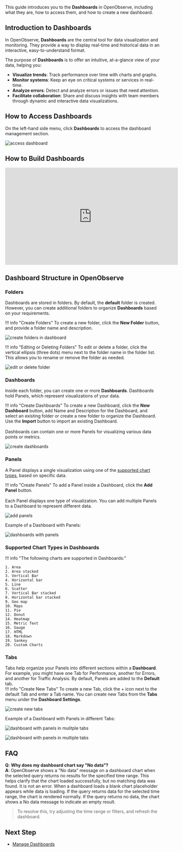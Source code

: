 This guide introduces you to the **Dashboards** in OpenObserve, including what they are, how to access them, and how to create a new dashboard.

## Introduction to Dashboards

In OpenObserve, **Dashboards** are the central tool for data visualization and monitoring. They provide a way to display real-time and historical data in an interactive, easy-to-understand format. 

The purpose of **Dashboards** is to offer an intuitive, at-a-glance view of your data, helping you:

- **Visualize trends**: Track performance over time with charts and graphs.  
- **Monitor systems**: Keep an eye on critical systems or services in real-time.  
- **Analyze errors**: Detect and analyze errors or issues that need attention.  
- **Facilitate collaboration**: Share and discuss insights with team members through dynamic and interactive data visualizations.

## How to Access Dashboards

On the left-hand side menu, click **Dashboards** to access the dashboard management section.

![access dashboard](../../images/dashboard-1.png)

## How to Build Dashboards

<iframe width="560" height="315" src="https://www.youtube.com/embed/kjUvXQdL798?si=guA2AK3COvYJolIr" title="YouTube video player" frameborder="0" allow="accelerometer; autoplay; clipboard-write; encrypted-media; gyroscope; picture-in-picture; web-share" allowfullscreen></iframe>

## Dashboard Structure in OpenObserve

### Folders
Dashboards are stored in folders. By default, the **default** folder is created. However, you can create additional folders to organize **Dashboards** based on your requirements.

!!! info "Create Folders"
    To create a new folder, click the **New Folder** button, and provide a folder name and description.

![create folders in dashboard](../../images/dashboard-2.png)

!!! info "Editing or Deleting Folders"
    To edit or delete a folder, click the vertical ellipsis (three dots) menu next to the folder name in the folder list. This allows you to rename or remove the folder as needed.

![edit or delete folder](../../images/dashboard-3.png)

### Dashboards
Inside each folder, you can create one or more **Dashboards**. Dashboards hold Panels, which represent visualizations of your data.

!!! info "Create Dashboards"
    To create a new Dashboard, click the **New Dashboard** button, add Name and Description for the Dashboard, and select an existing folder or create a new folder to organize the Dashboard. Use the **Import** button to import an existing Dashboard.  
    <br>
    Dashboards can contain one or more Panels for visualizing various data points or metrics.

![create dashboards](../../images/dashboard-4.png)

### Panels
A Panel displays a single visualization using one of the [supported chart types](#supported-chart-types-in-dashboards), based on specific data.

!!! info "Create Panels"
    To add a Panel inside a Dashboard, click the **Add Panel** button. <br>  
    Each Panel displays one type of visualization. You can add multiple Panels to a Dashboard to represent different data.

![add panels](../../images/dashboard-5.png)

Example of a Dashboard with Panels:

![dashboards with panels](../../images/dashboard-6.png)

### Supported Chart Types in Dashboards
!!! info "The following charts are supported in Dashboards:" 

    1. Area
    2. Area stacked
    3. Vertical Bar
    4. Horizontal bar
    5. Line
    6. Scatter
    7. Vertical Bar stacked
    8. Horizontal bar stacked
    9. Geo map
    10. Maps
    11. Pie
    12. Donut
    14. Heatmap 
    15. Metric Text 
    16. Gauge
    17. HTML
    18. Markdown
    19. Sankey
    20. Custom Charts

### Tabs
Tabs help organize your Panels into different sections within a **Dashboard**. For example, you might have one Tab for Performance, another for Errors, and another for Traffic Analysis.
By default, Panels are added to the **Default** tab.  
!!! info "Create New Tabs" 
    To create a new Tab, click the + icon next to the default Tab and enter a Tab name. You can create new Tabs from the **Tabs** menu under the **Dashboard Settings**.

![create new tabs](../../images/dashboard-7.png)

Example of a Dashboard with Panels in different Tabs:

![dashboard with panels in mulitple tabs](../../images/dashboard-8.png)

![dashboard with panels in multiple tabs](../../images/dashboard-9.png)

## FAQ
**Q**: **Why does my dashboard chart say "No data"?** <br>
**A**: OpenObserve shows a "No data" message on a dashboard chart when the selected query returns no results for the specified time range.
This helps clarify that the chart loaded successfully, but no matching data was found. It is not an error.
When a dashboard loads a blank chart placeholder appears while data is loading.
 If the query returns data for the selected time range, the chart is rendered normally.
 If the query returns no data, the chart shows a No data message to indicate an empty result.
> To resolve this, try adjusting the time range or filters, and refresh the dashboard.


## Next Step
- [Manage Dashboards](manage-dashboards.md)